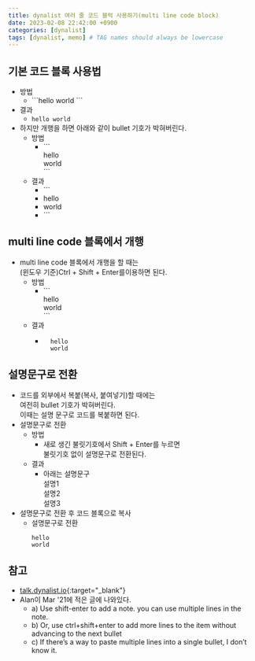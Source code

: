 ```yaml
---
title: dynalist 여러 줄 코드 블럭 사용하기(multi line code block)
date: 2023-02-08 22:42:00 +0900
categories: [dynalist]
tags: [dynalist, memo] # TAG names should always be lowercase
---
```

## 기본 코드 블록 사용법
- 방법
    - \`\`\`hello world \`\`\`
- 결과
    - ```hello world```
- 하지만 개행을 하면 아래와 같이 bullet 기호가 박혀버린다.
    - 방법
        - \`\`\`  
            hello  
            world  
            \`\`\`  
    - 결과
        - \`\`\`
        - hello
        - world
        - \`\`\`


## multi line code 블록에서 개행
- multi line code 블록에서 개행을 할 때는  
    (윈도우 기준)Ctrl + Shift + Enter를이용하면 된다.
    - 방법
        - \`\`\`  
            hello  
            world  
            \`\`\`  
    - 결과
        - ```
            hello
            world
            ```

## 설명문구로 전환
- 코드를 외부에서 복붙(복사, 붙여넣기)할 때에는  
    여전히 bullet 기호가 박혀버린다.  
    이때는 설명 문구로 코드를 복붙하면 된다.  
- 설명문구로 전환
    - 방법
        - 새로 생긴 불릿기호에서 Shift + Enter를 누르면  
            불릿기호 없이 설명문구로 전환된다.
    - 결과
        - 아래는 설명문구  
            설명1  
            설명2  
            설명3  
- 설명문구로 전환 후 코드 블록으로 복사
    - 설명문구로 전환  
        ```
        hello
        world
        ```


## 참고
- [talk.dynalist.io](https://talk.dynalist.io/t/multi-line-code-blocks/41/61){:target="_blank"}
- Alan이 Mar '21에 적은 글에 나와있다.
    - a) Use shift-enter to add a note. you can use multiple lines in the note.
    - b) Or, use ctrl+shift+enter to add more lines to the item without advancing to the next bullet
    - c) If there’s a way to paste multiple lines into a single bullet, I don’t know it.
